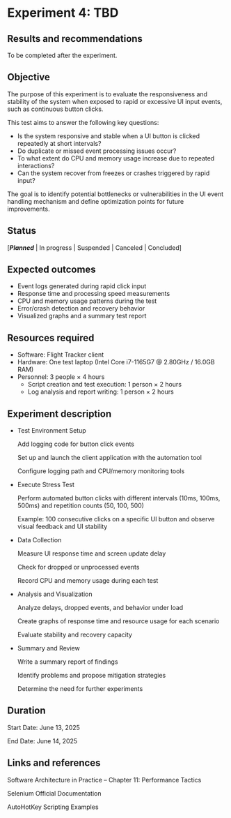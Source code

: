 # Experiment 4: TBD


## Results and recommendations 
To be completed after the experiment.

## Objective 
The purpose of this experiment is to evaluate the responsiveness and stability of the system when exposed to rapid or excessive UI input events, such as continuous button clicks.

This test aims to answer the following key questions:

- Is the system responsive and stable when a UI button is clicked repeatedly at short intervals?
- Do duplicate or missed event processing issues occur?
- To what extent do CPU and memory usage increase due to repeated interactions?
- Can the system recover from freezes or crashes triggered by rapid input?

The goal is to identify potential bottlenecks or vulnerabilities in the UI event handling mechanism and define optimization points for future improvements.

## Status
[***Planned*** | In progress | Suspended | Canceled | Concluded]

## Expected outcomes
 - Event logs generated during rapid click input
 - Response time and processing speed measurements
 - CPU and memory usage patterns during the test
 - Error/crash detection and recovery behavior
 - Visualized graphs and a summary test report

## Resources required
 - Software: Flight Tracker client
 - Hardware: One test laptop (Intel Core i7-1165G7 @ 2.80GHz / 16.0GB RAM)
 - Personnel: 3 people × 4 hours
   - Script creation and test execution: 1 person × 2 hours
   - Log analysis and report writing: 1 person × 2 hours
   

## Experiment description
- Test Environment Setup

  Add logging code for button click events

  Set up and launch the client application with the automation tool

  Configure logging path and CPU/memory monitoring tools

- Execute Stress Test

  Perform automated button clicks with different intervals (10ms, 100ms, 500ms) and repetition counts (50, 100, 500)

  Example: 100 consecutive clicks on a specific UI button and observe visual feedback and UI stability

- Data Collection

  Measure UI response time and screen update delay
  
  Check for dropped or unprocessed events
  
  Record CPU and memory usage during each test
  
- Analysis and Visualization

  Analyze delays, dropped events, and behavior under load
  
  Create graphs of response time and resource usage for each scenario
  
  Evaluate stability and recovery capacity
  
- Summary and Review

  Write a summary report of findings
  
  Identify problems and propose mitigation strategies
  
  Determine the need for further experiments

## Duration
Start Date: June 13, 2025

End Date: June 14, 2025

## Links and references
Software Architecture in Practice – Chapter 11: Performance Tactics

Selenium Official Documentation

AutoHotKey Scripting Examples